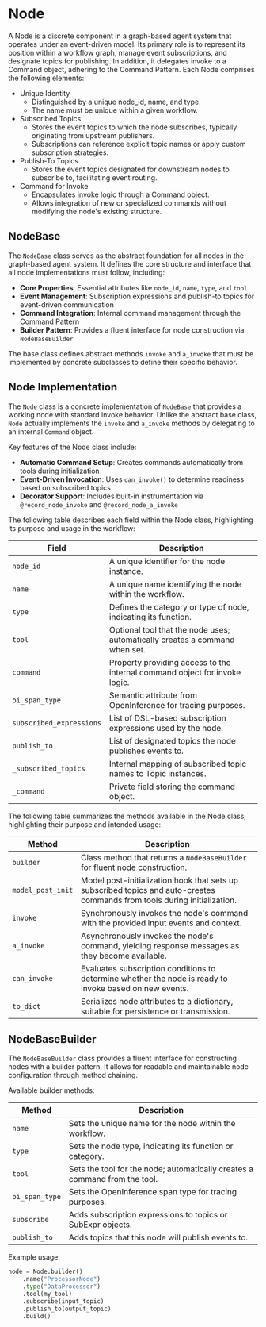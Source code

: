 # Node

A Node is a discrete component in a graph-based agent system that operates under an event-driven model. Its primary role is to represent its position within a workflow graph, manage event subscriptions, and designate topics for publishing. In addition, it delegates invoke to a Command object, adhering to the Command Pattern. Each Node comprises the following elements:

- Unique Identity
  - Distinguished by a unique node_id, name, and type.
  - The name must be unique within a given workflow.
- Subscribed Topics
  - Stores the event topics to which the node subscribes, typically originating from upstream publishers.
  - Subscriptions can reference explicit topic names or apply custom subscription strategies.
- Publish-To Topics
  - Stores the event topics designated for downstream nodes to subscribe to, facilitating event routing.
- Command for Invoke
  - Encapsulates invoke logic through a Command object.
  - Allows integration of new or specialized commands without modifying the node's existing structure.

## NodeBase

The `NodeBase` class serves as the abstract foundation for all nodes in the graph-based agent system. It defines the core structure and interface that all node implementations must follow, including:

- **Core Properties**: Essential attributes like `node_id`, `name`, `type`, and `tool`
- **Event Management**: Subscription expressions and publish-to topics for event-driven communication
- **Command Integration**: Internal command management through the Command Pattern
- **Builder Pattern**: Provides a fluent interface for node construction via `NodeBaseBuilder`

The base class defines abstract methods `invoke` and `a_invoke` that must be implemented by concrete subclasses to define their specific behavior.

## Node Implementation

The `Node` class is a concrete implementation of `NodeBase` that provides a working node with standard invoke behavior. Unlike the abstract base class, `Node` actually implements the `invoke` and `a_invoke` methods by delegating to an internal `Command` object.

Key features of the Node class include:

- **Automatic Command Setup**: Creates commands automatically from tools during initialization
- **Event-Driven Invocation**: Uses `can_invoke()` to determine readiness based on subscribed topics
- **Decorator Support**: Includes built-in instrumentation via `@record_node_invoke` and `@record_node_a_invoke`

The following table describes each field within the Node class, highlighting its purpose and usage in the workflow:

| Field                    | Description                                                       |
|--------------------------|-------------------------------------------------------------------|
| `node_id`                | A unique identifier for the node instance.                        |
| `name`                   | A unique name identifying the node within the workflow.           |
| `type`                   | Defines the category or type of node, indicating its function.    |
| `tool`                   | Optional tool that the node uses; automatically creates a command when set. |
| `command`                | Property providing access to the internal command object for invoke logic. |
| `oi_span_type`           | Semantic attribute from OpenInference for tracing purposes.       |
| `subscribed_expressions` | List of DSL-based subscription expressions used by the node.      |
| `publish_to`             | List of designated topics the node publishes events to.           |
| `_subscribed_topics`     | Internal mapping of subscribed topic names to Topic instances.    |
| `_command`               | Private field storing the command object.                         |

The following table summarizes the methods available in the Node class, highlighting their purpose and intended usage:

| Method               | Description                                                                                              |
|----------------------|----------------------------------------------------------------------------------------------------------|
| `builder`           | Class method that returns a `NodeBaseBuilder` for fluent node construction.                              |
| `model_post_init`   | Model post-initialization hook that sets up subscribed topics and auto-creates commands from tools during initialization. |
| `invoke`            | Synchronously invokes the node's command with the provided input events and context.                     |
| `a_invoke`          | Asynchronously invokes the node's command, yielding response messages as they become available.          |
| `can_invoke`        | Evaluates subscription conditions to determine whether the node is ready to invoke based on new events. |
| `to_dict`            | Serializes node attributes to a dictionary, suitable for persistence or transmission.                    |

## NodeBaseBuilder

The `NodeBaseBuilder` class provides a fluent interface for constructing nodes with a builder pattern. It allows for readable and maintainable node configuration through method chaining.

Available builder methods:

| Method        | Description                                                                           |
|---------------|---------------------------------------------------------------------------------------|
| `name`        | Sets the unique name for the node within the workflow.                                |
| `type`        | Sets the node type, indicating its function or category.                              |
| `tool`        | Sets the tool for the node; automatically creates a command from the tool.            |
| `oi_span_type`| Sets the OpenInference span type for tracing purposes.                                |
| `subscribe`   | Adds subscription expressions to topics or SubExpr objects.                           |
| `publish_to`  | Adds topics that this node will publish events to.                                    |

Example usage:

```python
node = Node.builder()
    .name("ProcessorNode")
    .type("DataProcessor")
    .tool(my_tool)
    .subscribe(input_topic)
    .publish_to(output_topic)
    .build()
```
